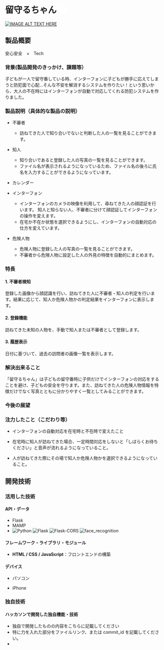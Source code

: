 # 留守るちゃん <img src="logo.png" alt="代替テキスト" width="25px" />

[![IMAGE ALT TEXT HERE](https://jphacks.com/wp-content/uploads/2024/07/JPHACKS2024_ogp.jpg)](https://www.youtube.com/watch?v=DZXUkEj-CSI)


## 製品概要
安心安全　×　Tech

### 背景(製品開発のきっかけ、課題等）

子どもが一人で留守番している時、インターフォンに子どもが勝手に応えてしまうと防犯面で心配…そんな不安を解消するシステムを作りたい！という思いから、大人の不在時にはインターフォンが自動で対応してくれる防犯システムを作りました。

### 製品説明（具体的な製品の説明）

- 不審者
    - 訪ねてきた人で知り合いでないと判断した人の一覧を見ることができます。
- 知人
    - 知り合いであると登録した人の写真の一覧を見ることができます。
    - ファイル名が表示されるようになっているため、ファイル名の後ろに氏名を入力することができるようになっています。
- カレンダー
    

- インターフォン
    - インターフォンのカメラの映像を利用して、尋ねてきた人の顔認証を行います。
  知人と知らない人、不審者に分けて顔認証してインターフォンの操作を変えます。
  - 在宅か不在か状態を選択できるようにし、インターフォンの自動対応の仕方を変えています。

- 危険人物
    - 危険人物に登録した人の写真の一覧を見ることができます。
    - 不審者から危険人物に設定した人の外見の特徴を自動的にまとめます。

### 特長

#### 1. **不審者検知**
登録した画像から顔認識を行い、訪ねてきた人に不審者・知人の判定を行います。結果に応じて、知人か危険人物かの判定結果をインターフォンに表示します。
#### 2. **登録機能**
訪ねてきた未知の人物を、手動で知人または不審者として登録します。
#### 3. **履歴表示**
日付に基づいて、過去の訪問者の画像一覧を表示します。
### 解決出来ること

「留守るちゃん」は子どもの留守番時に子供だけでインターフォンの対応をすることを避け、子どもの安全を守ります。また、訪ねてきた人の危険人物情報を特徴だけでなく写真とともに分かりやすく一覧としてみることができます。

### 今後の展望


### 注力したこと（こだわり等）
- インターフォンの自動対応を在宅時と不在時で変えたこと

- 在宅時に知人が訪ねてきた場合、一定時間対応をしないと「しばらくお待ちください」と音声が流れるようになっていること。
- 人が訪ねてきた際にその場で知人か危険人物かを選択できるようになっていること。


## 開発技術

### 活用した技術

#### API・データ

- Flask
- MAMP
- ![Python](https://img.shields.io/badge/Python-v3.8.0-blue?style=for-the-badge)
  ![Flask](https://img.shields.io/badge/Flask-v3.0.3-lightgrey?style=for-the-badge)
  ![Flask-CORS](https://img.shields.io/badge/Flask-CORS-v5.0.0-lightgrey?style=for-the-badge)
  ![face_recognition](https://img.shields.io/badge/face__recognition-v1.3.0-blue?style=for-the-badge)

#### フレームワーク・ライブラリ・モジュール
- **HTML / CSS / JavaScript**：フロントエンドの構築

#### デバイス

- パソコン

- iPhone

### 独自技術

#### ハッカソンで開発した独自機能・技術

- 独自で開発したものの内容をこちらに記載してください
- 特に力を入れた部分をファイルリンク、または commit_id を記載してください。
- 